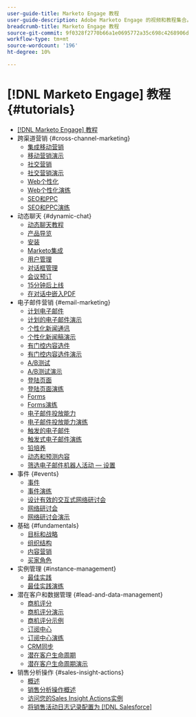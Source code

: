 ```yaml
---
user-guide-title: Marketo Engage 教程
user-guide-description: Adobe Marketo Engage 的视频和教程集合。
breadcrumb-title: Marketo Engage 教程
source-git-commit: 9f0328f2770b66a1e0695772a35c698c4268906d
workflow-type: tm+mt
source-wordcount: '196'
ht-degree: 10%

---
```



# [!DNL Marketo Engage] 教程 {#tutorials}

+ [[!DNL Marketo Engage] 教程](overview.md)
+ 跨渠道营销 {#cross-channel-marketing}
   + [集成移动营销](cross-channel-marketing/mobile-marketing-learn.md)
   + [移动营销演示](cross-channel-marketing/mobile-marketing-watch.md)
   + [社交营销](cross-channel-marketing/social-marketing-learn.md)
   + [社交营销演示](cross-channel-marketing/social-marketing-watch.md)
   + [Web个性化](cross-channel-marketing/web-personalization-learn.md)
   + [Web个性化演练](cross-channel-marketing/web-personalization-watch.md)
   + [SEO和PPC](cross-channel-marketing/seo-and-ppc-learn.md)
   + [SEO和PPC演练](cross-channel-marketing/seo-and-ppc-watch.md)
+ 动态聊天 {#dynamic-chat}
   + [动态聊天教程](dynamic-chat/dynamic-chat-overview.md)
   + [产品导览](dynamic-chat/product-tour.md)
   + [安装](dynamic-chat/setup.md)
   + [Marketo集成](dynamic-chat/marketo-integration.md)
   + [用户管理](dynamic-chat/user-management.md)
   + [对话框管理](dynamic-chat/dialogue-management.md)
   + [会议预订](dynamic-chat/meeting-booking.md)
   + [15分钟后上线](dynamic-chat/go-live-in-15-minutes.md)
   + [在对话中嵌入PDF](dynamic-chat/document-cloud-integration.md)
+ 电子邮件营销 {#email-marketing}
   + [计划电子邮件](email-marketing/scheduled-email-learn.md)
   + [计划的电子邮件演示](email-marketing/scheduled-email-watch.md)
   + [个性化新闻通讯](email-marketing/personalized-newsletter-learn.md)
   + [个性化新闻稿演示](email-marketing/personalized-newsletter-watch.md)
   + [有门控内容选件](email-marketing/gated-content-offer-learn.md)
   + [有门控内容选件演示](email-marketing/gated-content-offer-watch.md)
   + [A/B测试](email-marketing/ab-testing-learn.md)
   + [A/B测试演示](email-marketing/ab-testing-watch.md)
   + [登陆页面 ](email-marketing/landing-pages-learn.md)
   + [登陆页面演练](email-marketing/landing-pages-watch.md)
   + [Forms](email-marketing/forms-learn.md)
   + [Forms演练](email-marketing/forms-watch.md)
   + [电子邮件投放能力](email-marketing/email-deliverability-learn.md)
   + [电子邮件投放能力演练](email-marketing/email-deliverability-watch.md)
   + [触发的电子邮件](email-marketing/triggered-email-learn.md)
   + [触发式电子邮件演练](email-marketing/triggered-email-watch.md)
   + [铅培养](email-marketing/lead-nuturing-learn.md)
   + [动态和预测内容](email-marketing/dynamic-and-predictive-content-learn.md)
   + [筛选电子邮件机器人活动 — 设置](filtering-email-bot-activities/setup.md)
+ 事件 {#events}
   + [事件](events/events-learn.md)
   + [事件演练](events/events-watch.md)
   + [设计有效的交互式网络研讨会](events/design-an-effective-interactive-webinar.md)
   + [网络研讨会](events/webinar-learn.md)
   + [网络研讨会演示](events/webinar-watch.md)
+ 基础 {#fundamentals}
   + [目标和战略](fundamentals/goals-and-strategy-learn.md)
   + [组织结构](fundamentals/organizational-structure-learn.md)
   + [内容营销](fundamentals/content-marketing-learn.md)
   + [买家角色](fundamentals/buyer-personas-learn.md)
+ 实例管理 {#instance-management}
   + [最佳实践](instance-management/best-practice-learn.md)
   + [最佳实践演练](instance-management/best-practice-watch.md)
+ 潜在客户和数据管理 {#lead-and-data-management}
   + [商机评分](lead-and-data-management/lead-scoring-learn.md)
   + [商机评分演示](lead-and-data-management/lead-scoring-watch.md)
   + [商机评分示例](lead-and-data-management/lead-scoring.md)
   + [订阅中心](lead-and-data-management/subscription-center-learn.md)
   + [订阅中心演练](lead-and-data-management/subscription-center-watch.md)
   + [CRM同步](lead-and-data-management/crm-sync-learn.md)
   + [潜在客户生命周期](lead-and-data-management/lead-lifecycle-learn.md)
   + [潜在客户生命周期演示](lead-and-data-management/lead-lifecycle-watch.md)
+ 销售分析操作 {#sales-insight-actions}
   + [概述](sales-insight-actions/overview.md)
   + [销售分析操作概述](sales-insight-actions/sales-insight-actions-overview.md)
   + [访问您的Sales Insight Actions实例](sales-insight-actions/accessing-your-sales-insight-actions-instance.md)
   + [将销售活动日志记录配置为 [!DNL Salesforce]](sales-insight-actions/configure-sales-activity-logging-to-salesforce.md)